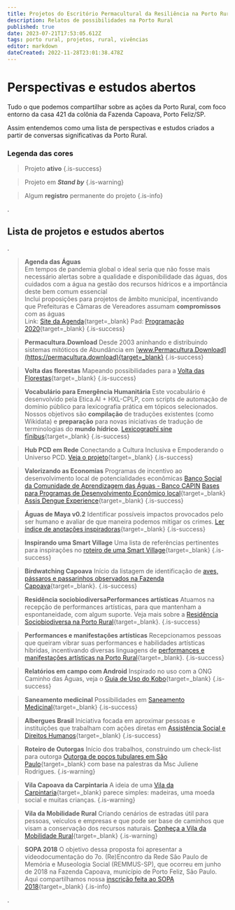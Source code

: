 ```yaml
---
title: Projetos do Escritório Permacultural da Resiliência na Porto Rural
description: Relatos de possibilidades na Porto Rural
published: true
date: 2023-07-21T17:53:05.612Z
tags: porto rural, projetos, rural, vivências
editor: markdown
dateCreated: 2022-11-28T23:01:38.478Z
---
```


# Perspectivas e estudos abertos

Tudo o que podemos compartilhar sobre as ações da Porto Rural, com foco entorno da casa 421 da colônia da Fazenda Capoava, Porto Feliz/SP. 

Assim entendemos como uma lista de perspectivas e estudos criados a partir de conversas significativas da Porto Rural.

### Legenda das cores
> Projeto **ativo**
{.is-success}

> Projeto em ***Stand by***
{.is-warning}

> Algum **registro** permanente do projeto
{.is-info}

.
## Lista de projetos e estudos abertos

.
> **Agenda das Águas**
<br>Em tempos de pandemia global o ideal seria que não fosse mais necessário alertas sobre a qualidade e disponibilidade das águas, dos cuidados com a água na gestão dos recursos hídricos e a importância deste bem comum essencial
<br>Inclui proposições para projetos de âmbito municipal, incentivando que Prefeituras e Câmaras de Vereadores assumam **compromissos** com as águas
<br>Link: [Site da Agenda](https://agenda.aguas.bio.br){target=_blank}
Pad: [Programação 2020](https://pad.aguas.cc/p/ProgramA%C3%A7%C3%A3o_2020){target=_blank}
{.is-success}

> **Permacultura.Download**
Desde 2003 aninhando e distribuindo sistemas mitóticos de Abundância em [www.Permacultura.Download](https://permacultura.download){target=_blank}
{.is-success}

> **Volta das florestas**
Mapeando possibilidades para a [Volta das Florestas](https://ciclos.aguas.ml/porto-rural/caminhos-possiveis/mapeando-possibilidades-para-a-volta-das-florestas){target=_blank}
{.is-success}

> **Vocabulário para Emergência Humanitária**
Este vocabulário é desenvolvido pela Etica.AI + HXL-CPLP, com scripts de automação de domínio público para lexicografia prática em tópicos selecionados. Nossos objetivos são **compilação** de traduções existentes (como Wikidata) e **preparação** para novas iniciativas de tradução de terminologias do **mundo hídrico**. [Lexicographī sine fīnibus](https://github.com/EticaAI/lexicographi-sine-finibus){target=_blank}
{.is-success}


> **Hub PCD em Rede**
Conectando a Cultura Inclusiva e Empoderando o Universo PCD. [Veja o projeto](https://rafaelferraz.notion.site/rafaelferraz/Hub-PCD-em-Rede-f614db87ecd84f84a982d72046aa5406){target=_blank}
{.is-success}

> **Valorizando as Economias**
Programas de incentivo ao desenvolvimento local de potencialidades econômicas
[Banco Social da Comunidade de Aprendizagem das Águas - Banco CAPIN](https://bancocapin.ga)
[Bases para Programas de Desenvolvimento Econômico local](https://ciclos.aguas.ml/porto-rural/caminhos-possiveis/valorizando-as-economias){target=_blank}
[Assis Dengue Experience](https://ciclos.aguas.ml/porto-rural/caminhos-possiveis/assis-experience){target=_blank}
{.is-success}

> **Águas de Maya v0.2**
Identificar possíveis impactos provocados pelo ser humano e avaliar de que maneira podemos mitigar os crimes.
[Ler índice de anotações inspiradoras](https://ciclos.aguas.ml/porto-rural/caminhos-possiveis/aguas-de-maya){target=_blank}
{.is-success}

> **Inspirando uma Smart Village**
Uma lista de referências pertinentes para inspirações no [roteiro de uma Smart Village](https://ciclos.aguas.ml/porto-rural/caminhos-possiveis/inspiracoes-do-roteiro-da-smart-village){target=_blank}
{.is-success}

> **Birdwatching Capoava**
Início da listagem de identificação de [aves, pássaros e passarinhos observados na Fazenda Capoava](/porto-rural/caminhos-possiveis/lista-de-aves-na-capoava){target=_blank}.
{.is-success}

> **Residência sociobiodiversaPerformances artísticas**
Atuamos na recepção de performances artísticas, para que mantenham a espontaneidade, com algum suporte. Veja mais sobre a [Residência Sociobiodiversa na Porto Rural](https://ciclos.aguas.ml/porto-rural/caminhos-possiveis/residencia-sociobiodiversa){target=_blank}.
{.is-success}

> **Performances e manifestações artísticas**
Recepcionamos pessoas que queiram vibrar suas performances e habilidades artísticas híbridas, incentivando diversas linguagens de [performances e manifestações artísticas na Porto Rural](https://ciclos.aguas.ml/porto-rural/caminhos-possiveis/artes){target=_blank}.
{.is-success}

> **Relatórios em campo com Android**
Inspirado no uso com a ONG Caminho das Águas, veja o [Guia de Uso do Kobo](https://ciclos.aguas.ml/plataforma/ferramentas/relatorios-android){target=_blank}
{.is-success}

> **Saneamento medicinal**
Possibilidades em [Saneamento Medicinal](https://ciclos.aguas.ml/porto-rural/caminhos-possiveis/saneamento-medicinal-na-capoava){target=_blank}
{.is-success}

> **Albergues Brasil**
Iniciativa focada em aproximar pessoas e instituições que trabalham com ações diretas em   [Assistência Social e Direitos Humanos](https://ciclos.aguas.ml/porto-rural/caminhos-possiveis/albergues-brasil){target=_blank}
{.is-success}

> **Roteiro de Outorgas**
Início dos trabalhos, construindo um check-list para outorga [Outorga de poços tubulares em São Paulo](https://ciclos.aguas.ml/porto-rural/caminhos-possiveis/outorgas-poços-tubulares){target=_blank} com base na palestras da Msc Juliene Rodrigues.
{.is-warning}

> **Vila Capoava da Carpintaria**
A ideia de uma [Vila da Carpintaria](https://ciclos.aguas.ml/porto-rural/caminhos-possiveis/vila-da-carpintaria){target=_blank} parece simples: madeiras, uma moeda social e muitas crianças.
{.is-warning}

> **Vila da Mobilidade Rural**
Criando cenários de estradas útil para pessoas, veículos e empresas e que pode ser base de caminhos que visam a conservação dos recursos naturais.
[Conheça a Vila da Mobilidade Rural](https://ciclos.aguas.ml/porto-rural/caminhos-possiveis/vila-da-mobilidade){target=_blank}
{.is-warning}

> **SOPA 2018**
O objetivo dessa proposta foi apresentar a videodocumentação do 7o. (Re)Encontro da Rede São Paulo de Memória e Museologia Social (REMMUS-SP), que ocorreu em junho de 2018 na Fazenda Capoava, município de Porto Feliz, São Paulo. Aqui compartilhamos nossa [inscrição feita ao SOPA 2018](https://ciclos.aguas.ml/porto-rural/sopa-chile){target=_blank}
{.is-info}


.
